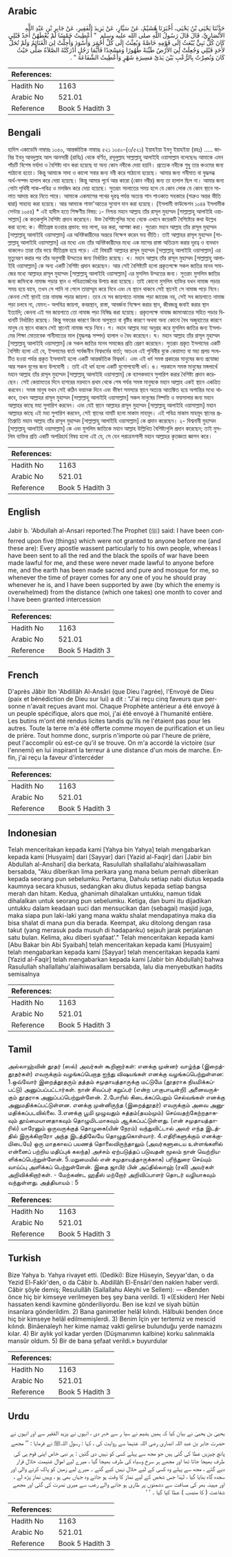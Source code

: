 ## Arabic


<div dir="rtl" lang="ar" style={{fontSize:'larger',backgroundColor:'#f8f9fa',padding:20}}>
حَدَّثَنَا يَحْيَى بْنُ يَحْيَى، أَخْبَرَنَا هُشَيْمٌ، عَنْ سَيَّارٍ، عَنْ يَزِيدَ الْفَقِيرِ، عَنْ جَابِرِ بْنِ عَبْدِ اللَّهِ الأَنْصَارِيِّ، قَالَ قَالَ رَسُولُ اللَّهِ صلى الله عليه وسلم ‏ "‏ أُعْطِيتُ خَمْسًا لَمْ يُعْطَهُنَّ أَحَدٌ قَبْلِي كَانَ كُلُّ نَبِيٍّ يُبْعَثُ إِلَى قَوْمِهِ خَاصَّةً وَبُعِثْتُ إِلَى كُلِّ أَحْمَرَ وَأَسْوَدَ وَأُحِلَّتْ لِيَ الْغَنَائِمُ وَلَمْ تُحَلَّ لأَحَدٍ قَبْلِي وَجُعِلَتْ لِيَ الأَرْضُ طَيِّبَةً طَهُورًا وَمَسْجِدًا فَأَيُّمَا رَجُلٍ أَدْرَكَتْهُ الصَّلاَةُ صَلَّى حَيْثُ كَانَ وَنُصِرْتُ بِالرُّعْبِ بَيْنَ يَدَىْ مَسِيرَةِ شَهْرٍ وَأُعْطِيتُ الشَّفَاعَةَ ‏"‏ ‏.‏
</div>
<div style={{backgroundColor:'#f8f9fa',padding:20, marginBottom: 10}}><table> <thead> <tr> <th>References:</th> <th></th> </tr> </thead> <tbody><tr><td>Hadith No</td><td>1163</td></tr><tr><td>Arabic No</td><td>521.01</td></tr><tr><td>Reference</td><td>Book 5 Hadith 3</td></tr></tbody></table></div>

## Bengali


<div dir="ltr" lang="bn" style={{fontSize:'larger',backgroundColor:'#f8f9fa',padding:20}}>
হাদিস একাডেমি নাম্বারঃ ১০৫০, আন্তর্জাতিক নাম্বারঃ ৫২১ ১০৫০-(৩/৫২১) ইয়াহইয়া ইবনু ইয়াহইয়া (রহঃ) ..... জাবির ইবনু আবদুল্লাহ আল আনসারী (রাযিঃ) থেকে বর্ণিত, রসূলুল্লাহ সাল্লাল্লাহু আলাইহি ওয়াসাল্লাম বলেছেনঃ আমাকে এমন পাঁচটি বিশেষ মর্যাদা ও বৈশিষ্ট্য দান করা হয়েছে যা অন্য কোন নবীকে দেয়া হয়নি। প্রত্যেক নবীকে শুধু তার কওমের জন্য পাঠানো হতো। কিন্তু আমাকে সাদা ও কালো সবার জন্য নবী করে পাঠানো হয়েছে। আমার জন্য গনীমাত বা যুদ্ধলব্ধ অর্থ-সম্পদ হালাল করে দেয়া হয়েছে। কিন্তু আমার পূর্বে আর কারো (কোন নবীর) জন্য তা হালাল ছিল না। আমার জন্য গোটা পৃথিবী পাক-পবিত্র ও মসজিদ করে দেয়া হয়েছে। সুতরাং সালাতের সময় হলে যে কোন লোক যে কোন স্থানে সালাত আদায় করে নিতে পারে। আমাকে একমাসের পথের দূরত্ব পর্যন্ত অত্যন্ত শান শাওকাত সহকারে (শত্রুও অন্তর ভীতি দ্বারা) সাহায্য করা হয়েছে। আর আমাকে শাফা'আতের সুযোগ দান করা হয়েছে। (ইসলামী ফাউন্ডেশন ১০৪৪ ইসলামীক সেন্টার ১০৫৪) * এই হাদীস হতে শিক্ষণীয় বিষয়: ১- নিশ্চয় মহান আল্লাহ তাঁর রাসূল মুহাম্মদ [সাল্লাল্লাহু আলাইহি ওয়াসাল্লাম] কে কতকগুলি বৈশিষ্ট্য প্রদান করেছেন। উক্ত বৈশিষ্ট্যগুলির মধ্যে থেকে এখানে কয়েকটি বৈশিষ্ট্যের কথা উল্লেখ করা হলো: ক। ভীতিগ্রস্ত হওয়ার প্রভাব: ভয় লাগা, ডর করা, আশঙ্কা করা। সুতরাং মহান আল্লাহ তাঁর রাসূল মুহাম্মদ [সাল্লাল্লাহু আলাইহি ওয়াসাল্লাম] এর অনিষ্টকারীদের অন্তরে নিক্ষেপ করেন ভয় ভীতি। তাই আল্লাহর রাসূল মুহাম্মদ [সাল্লাল্লাহু আলাইহি ওয়াসাল্লাম] এর মধ্যে এবং তাঁর অনিষ্টকারীদের মধ্যে এক মাসের রাস্তা অতিক্রম করার দূরত্ব ও ব্যবধান থাকলেও তারা তাঁর ভয়ে ভীতিগ্রস্ত হয়ে পড়ে। এই বিষয়টি আল্লাহর রাসূল মুহাম্মদ [সাল্লাল্লাহু আলাইহি ওয়াসাল্লাম] এর মৃত্যুবরণ করার পর তাঁর অনুসারী উম্মতের জন্য নির্ধারিত রয়েছে। খ। মহান আল্লাহ তাঁর রাসূল মুহাম্মদ [সাল্লাল্লাহু আলাইহি ওয়াসাল্লাম] কে অন্য একটি বৈশিষ্ট্য প্রদান করেছেন। আর সেই বৈশিষ্ট্যটি হলো প্রকৃতপক্ষে সকল জাতির মানব সমাজের মধ্যে আল্লাহর রাসূল মুহাম্মদ [সাল্লাল্লাহু আলাইহি ওয়াসাল্লাম] এর মুসলিম উম্মতের জন্য। সুতরাং মুসলিম জাতির জন্য জমিনকে নামাজ পড়ার স্থান ও পবিত্রতার্জনের উপায় করা হয়েছে। তাই কোনো মুসলিম ব্যক্তির যখন নামাজ পড়ার সময় হয়ে যাবে, তখন সে পানি না পেলে তায়াম্মুম করে নিবে এবং যে স্থানে থাকবে সেই স্থানেই সে নামাজ পড়ে নিবে। কেননা সেই স্থানই তার নামাজ পড়ার জায়গা। তবে যে সব জায়গাতে নামাজ পড়া জায়েজ নয়, সেই সব জায়গাতে নামাজ পড়া চলবে না, যেমন:- অপবিত্র জায়গা, কবরস্থান, রাস্তা, আবর্জনা নিক্ষেপ করার স্থান, জীবজন্তু জবাই করার স্থান ইত্যাদি; কেননা এই সব জায়গাতে তো নামাজ পড়া নিষিদ্ধ করা হয়েছে। প্রকৃতপক্ষে নামাজ জামাআতের সহিত পড়ার বিধানটি নির্ধারিত রয়েছে। কিন্তু সফরের কারণে কিংবা অসুস্থতা বা বৃষ্টির কারণে অথবা অন্য কোনো বৈধ অজুহাতের কারণে মানুষ যে স্থানে থাকবে সেই স্থানেই নামাজ পড়ে নিবে। গ। মহান আল্লাহ মহা অনুগ্রহ করে মুসলিম জাতির জন্য ইসলামের শিক্ষা মোতাবেক গানীমাতের মাল (যুদ্ধলব্ধ সম্পদ) হালাল ও বৈধ করেছেন। ঘ। মহান আল্লাহ তাঁর রাসূল মুহাম্মদ [সাল্লাল্লাহু আলাইহি ওয়াসাল্লাম] কে সকল জাতির মানব সমাজের প্রতি প্রেরণ করেছেন। সুতরাং প্রকৃত ইসলামের একটি বৈশিষ্ট্য হলো এই যে, ইসলামের বার্তা সার্বজনীন বিশ্বধর্মের বার্তা; অতএব এই পৃথিবীর বুকে কেয়ামত বা মহা প্রলয় সংঘটিত হওয়া পর্যন্ত প্রকৃত ইসলামই হলো একটি আন্তর্জাতিক বিশ্বধর্ম। এবং এই ধর্ম সমস্ত প্রকারের মানুষের জন্য প্রযোজ্য আর সকল যুগের জন্য উপযোগী । তাই এই ধর্ম হলো একটি যুগোপযোগী ধর্ম। ঙ। পরকালে সমস্ত মানুষের মঙ্গলার্থে মহান আল্লাহ তাঁর রাসূল মুহাম্মদ [সাল্লাল্লাহু আলাইহি ওয়াসাল্লাম] কে ব্যাপকভাবে সুপারিশ করার বৈশিষ্ট্য প্রদান করেছেন। সেই কেয়ামতের দিনে হাশরের ময়দানে প্রথম থেকে শেষ পর্যন্ত সমস্ত মানুষকে মহান আল্লাহ একই স্থানে একত্রিত করবেন। সমস্ত মানুষ যখন সেই কঠিন ভয়ানক দিনে এবং ভীষণ সমস্যার স্থানে অত্যন্ত আতঙ্কিত হয়ে অশান্তির মধ্যে থাকবে, তখন আল্লাহর রাসূল মুহাম্মদ [সাল্লাল্লাহু আলাইহি ওয়াসাল্লাম] সকল মানুষের নিষ্পত্তি ও ফয়সালার জন্য মহান আল্লাহর কাছে মহা সুপারিশ করবেন। এবং যেই স্থানে আল্লাহর রাসূল মুহাম্মদ [সাল্লাল্লাহু আলাইহি ওয়াসাল্লাম] মহান আল্লাহর কাছে এই মহা সুপারিশ করবেন, সেই স্থানের নামটি হলো মাকাম মাহমূদ। এই পবিত্র মাকাম মাহমূদ স্থানের প্রতিশ্রুতি মহান আল্লাহ তাঁর রাসূল মুহাম্মদ [সাল্লাল্লাহু আলাইহি ওয়াসাল্লাম] কে প্রদান করেছেন। ২- বিশ্বনাবী মুহাম্মদ [সাল্লাল্লাহু আলাইহি ওয়াসাল্লাম] কে এবং মুসলিম জাতিকে মহান আল্লাহ উল্লিখিত বৈশিষ্ট্যগুলি প্রদান করেছেন; তাই মুসলিম ব্যক্তির প্রতি একটি অপরিহার্য বিষয় হলো এই যে, সে যেন পরাক্রমশালী মহান আল্লাহর কৃতজ্ঞতা জ্ঞাপন করে।
</div>
<div style={{backgroundColor:'#f8f9fa',padding:20, marginBottom: 10}}><table> <thead> <tr> <th>References:</th> <th></th> </tr> </thead> <tbody><tr><td>Hadith No</td><td>1163</td></tr><tr><td>Arabic No</td><td>521.01</td></tr><tr><td>Reference</td><td>Book 5 Hadith 3</td></tr></tbody></table></div>

## English


<div dir="ltr" lang="en" style={{fontSize:'larger',backgroundColor:'#f8f9fa',padding:20}}>
Jabir b. 'Abdullah al-Ansari reported:The Prophet (ﷺ) said: I have been conferred upon five (things) which were not granted to anyone before me (and these are): Every apostle wassent particularly to his own people, whereas I have been sent to all the red and the black the spoils of war have been made lawful for me, and these were never made lawful to anyone before me, and the earth has been made sacred and pure and mosque for me, so whenever the time of prayer comes for any one of you he should pray whenever he is, and I have been supported by awe (by which the enemy is overwhelmed) from the distance (which one takes) one month to cover and I have been granted intercession
</div>
<div style={{backgroundColor:'#f8f9fa',padding:20, marginBottom: 10}}><table> <thead> <tr> <th>References:</th> <th></th> </tr> </thead> <tbody><tr><td>Hadith No</td><td>1163</td></tr><tr><td>Arabic No</td><td>521.01</td></tr><tr><td>Reference</td><td>Book 5 Hadith 3</td></tr></tbody></table></div>

## French


<div dir="ltr" lang="fr" style={{fontSize:'larger',backgroundColor:'#f8f9fa',padding:20}}>
D'après Jâbir Ibn 'Abdillâh Al-Ansâri (que Dieu l'agrée), l'Envoyé de Dieu (paix et bénédiction de Dieu sur lui) a dit : "J'ai reçu cinq faveurs que personne n'avait reçues avant moi. Chaque Prophète antérieur a été envoyé à un peuple spécifique, alors que moi, j'ai été envoyé à l'humanité entière. Les butins m'ont été rendus licites tandis qu'ils ne l'étaient pas pour les autres. Toute la terre m'a été offerte comme moyen de purification et un lieu de prière. Tout homme donc, surpris n'importe où par l'heure de prière, peut l'accomplir où est-ce qu'il se trouve. On m'a accordé la victoire (sur l'ennemi) en lui inspirant la terreur à une distance d'un mois de marche. Enfin, j'ai reçu la faveur d'intercéder
</div>
<div style={{backgroundColor:'#f8f9fa',padding:20, marginBottom: 10}}><table> <thead> <tr> <th>References:</th> <th></th> </tr> </thead> <tbody><tr><td>Hadith No</td><td>1163</td></tr><tr><td>Arabic No</td><td>521.01</td></tr><tr><td>Reference</td><td>Book 5 Hadith 3</td></tr></tbody></table></div>

## Indonesian


<div dir="ltr" lang="id" style={{fontSize:'larger',backgroundColor:'#f8f9fa',padding:20}}>
Telah menceritakan kepada kami [Yahya bin Yahya] telah mengabarkan kepada kami [Husyaim] dari [Sayyar] dari [Yazid al-Faqir] dari [Jabir bin Abdullah al-Anshari] dia berkata, Rasulullah shallallahu'alaihiwasallam bersabda, "Aku diberikan lima perkara yang mana belum pernah diberikan kepada seorang pun sebelumku. Pertama, Dahulu setiap nabi diutus kepada kaumnya secara khusus, sedangkan aku diutus kepada setiap bangsa merah dan hitam. Kedua, ghanimah dihalalkan untukku, namun tidak dihalalkan untuk seorang pun sebelumku. Ketiga, dan bumi itu dijadikan untukku dalam keadaan suci dan mensucikan dan (sebagai) masjid juga, maka siapa pun laki-laki yang mana waktu shalat mendapatinya maka dia bisa shalat di mana pun dia berada. Keempat, aku ditolong dengan rasa takut (yang merasuk pada musuh di hadapanku) sejauh jarak perjalanan satu bulan. Kelima, aku diberi syafaat'." Telah menceritakan kepada kami [Abu Bakar bin Abi Syaibah] telah menceritakan kepada kami [Husyaim] telah mengabarkan kepada kami [Sayyar] telah menceritakan kepada kami [Yazid al-Faqir] telah mengabarkan kepada kami [Jabir bin Abdullah] bahwa Rasulullah shallallahu'alaihiwasallam bersabda, lalu dia menyebutkan hadits semisalnya
</div>
<div style={{backgroundColor:'#f8f9fa',padding:20, marginBottom: 10}}><table> <thead> <tr> <th>References:</th> <th></th> </tr> </thead> <tbody><tr><td>Hadith No</td><td>1163</td></tr><tr><td>Arabic No</td><td>521.01</td></tr><tr><td>Reference</td><td>Book 5 Hadith 3</td></tr></tbody></table></div>

## Tamil


<div dir="ltr" lang="ta" style={{fontSize:'larger',backgroundColor:'#f8f9fa',padding:20}}>
அல்லாஹ்வின் தூதர் (ஸல்) அவர்கள் கூறினார்கள்: எனக்கு முன்னர் வாழ்ந்த (இறைத்தூதர்கள்) எவருக்கும் வழங்கப்பெறாத ஐந்து விஷயங்கள் எனக்கு வழங்கப்பெற்றுள்ளன: 1.ஒவ்வோர் இறைத்தூதரும் தத்தம் சமுதாயத்தாருக்கு மட்டுமே (தூதராக நியமிக்கப்பட்டு) அனுப்பப்பட்டார்கள். நான் சிவப்பர் கறுப்பர் (என்ற பாகுபாடின்றி) அனைவருக்கும் தூதராக அனுப்பப்பெற்றுள்ளேன். 2.போரில் கிடைக்கப்பெறும் செல்வங்கள் எனக்கு அனுமதிக்கப்பட்டுள்ளன. எனக்கு முன்னிருந்த (இறைத்தூதர்) எவருக்கும் அவை அனுமதிக்கப்படவில்லை. 3.எனக்கு பூமி முழுவதும் சுத்தம்(தயம்மும்) செய்வதற்கேற்றதாகவும் தூய்மையானதாகவும் தொழுமிடமாகவும் ஆக்கப்பட்டுள்ளது. (என் சமுதாயத்தாரில்) யாரேனும் ஒருவருக்குத் தொழுகை(யின் நேரம்) வந்துவிட்டால் அவர் எந்த இடத்தில் இருக்கிறாரோ அந்த இடத்திலேயே தொழுதுகொள்வார். 4.எதிரிகளுக்கும் எனக்குமிடையே) ஒரு மாதகாலப் பயணத் தொலைவிருந்தாலும் (அவர்களுடைய உள்ளங்களில் என்னைப் பற்றிய மதிப்புக் கலந்த) அச்சம் ஏற்படுத்தப் படுவதன் மூலம் நான் வெற்றியளிக்கப்பெற்றுள்ளேன். 5.மறுமையில் என் சமுதாயத்தாருக்காக) பரிந்துரை செய்யும் வாய்ப்பு அளிக்கப் பெற்றுள்ளேன். இதை ஜாபிர் பின் அப்தில்லாஹ் (ரலி) அவர்கள் அறிவிக்கிறார்கள். - மேற்கண்ட ஹதீஸ் மற்றோர் அறிவிப்பாளர் தொடர் வழியாகவும் வந்துள்ளது. அத்தியாயம் : 5
</div>
<div style={{backgroundColor:'#f8f9fa',padding:20, marginBottom: 10}}><table> <thead> <tr> <th>References:</th> <th></th> </tr> </thead> <tbody><tr><td>Hadith No</td><td>1163</td></tr><tr><td>Arabic No</td><td>521.01</td></tr><tr><td>Reference</td><td>Book 5 Hadith 3</td></tr></tbody></table></div>

## Turkish


<div dir="ltr" lang="tr" style={{fontSize:'larger',backgroundColor:'#f8f9fa',padding:20}}>
Bize Yahya b. Yahya rivayet etti. (Dediki): Bize Hüseyin, Seyyar'dan, o da Yezid El-Fakîr'den, o da Câbir b. Abdillâh El-Ensâri'den naklen haber verdi. Câbir şöyle demiş; Resulullâh (Sallallahu Aleyhi ve Sellem): — «Benden önce hiç bir kimseye verilmeyen beş şey bana verildi. 1) «(Eskiden) Her Nebi hassaten kendi kavmine gönderiliyordu. Ben ise kızıl ve siyah bütün insanlara gönderildim. 2) Bana ganimetler helâl kılındı. Hâlbuki benden önce hiç bir kimseye helâl edilmemişlerdi. 3) Benim İçin yer tertemiz ve mescid kılındı. Binâenaleyh her kime namaz vakti gelirse bulunduğu yerde namazını kılar. 4) Bir aylık yol kadar yerden (Düşmanımın kalbine) korku salınmakla mansûr oldum. 5) Bir de bana şefaat verildi.» buyurdular
</div>
<div style={{backgroundColor:'#f8f9fa',padding:20, marginBottom: 10}}><table> <thead> <tr> <th>References:</th> <th></th> </tr> </thead> <tbody><tr><td>Hadith No</td><td>1163</td></tr><tr><td>Arabic No</td><td>521.01</td></tr><tr><td>Reference</td><td>Book 5 Hadith 3</td></tr></tbody></table></div>

## Urdu


<div dir="rtl" lang="ur" style={{fontSize:'larger',backgroundColor:'#f8f9fa',padding:20}}>
یحییٰ بن یحییٰ نے بیان کیا کہ ہمیں ہشیم نے سیا ر سے خبر دی ، انہوں نے یزید الفقیر سے اور انہوں نے حضرت جابر بن عبد اللہ انصاری رضی اللہ عنہما سے روایت کی ، کہا : رسول اللہﷺ نے فرمایا : ’’ مجھے پانچ چیزیں عطا کی گئی ہیں جو مجھ سے پہلے کسی کو نہیں دی گئیں : ہر نبی خاص اپنی قوم ہی کی طرف بھیجا جاتا تھا اور مجھے ہر سرخ وسیاہ کی طرف بھیجا گیا ، میرے لیے اموال غنیمت حلال قرار دیے گئے ، مجھ سے پہلے وہ کسی کے لیے حلال نہیں کیے گئے ۔ میرے لیے زمین کو پاک کرنے والی اور سجدہ گاہ بنایا گیا ، لہٰذا جس شخص کے لیے نماز کا وقت ہو جائے وہ جہاں بھی ہو ، وہیں نماز پڑھ لے ، اور مہینہ بھر کی مسافت سے دشمنوں پر طاری ہو جانے والے رعب سے میری نصرت کی گئی اور مجھے شفاعت ( کا منصب ) عطا کیا گیا ۔ ‘ ‘
</div>
<div style={{backgroundColor:'#f8f9fa',padding:20, marginBottom: 10}}><table> <thead> <tr> <th>References:</th> <th></th> </tr> </thead> <tbody><tr><td>Hadith No</td><td>1163</td></tr><tr><td>Arabic No</td><td>521.01</td></tr><tr><td>Reference</td><td>Book 5 Hadith 3</td></tr></tbody></table></div>